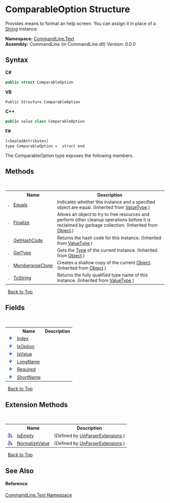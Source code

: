 # ComparableOption Structure
 

Provides means to format an help screen. You can assign it in place of a <a href="https://docs.microsoft.com/dotnet/api/system.string" target="_blank">String</a> instance.

**Namespace:**&nbsp;<a href="N_CommandLine_Text">CommandLine.Text</a><br />**Assembly:**&nbsp;CommandLine (in CommandLine.dll) Version: 0.0.0

## Syntax

**C#**<br />
``` C#
public struct ComparableOption
```

**VB**<br />
``` VB
Public Structure ComparableOption
```

**C++**<br />
``` C++
public value class ComparableOption
```

**F#**<br />
``` F#
[<SealedAttribute>]
type ComparableOption =  struct end
```

The ComparableOption type exposes the following members.


## Methods
&nbsp;<table><tr><th></th><th>Name</th><th>Description</th></tr><tr><td>![Public method](media/pubmethod.gif "Public method")</td><td><a href="https://docs.microsoft.com/dotnet/api/system.valuetype.equals#System_ValueType_Equals_System_Object_" target="_blank">Equals</a></td><td>
Indicates whether this instance and a specified object are equal.
 (Inherited from <a href="https://docs.microsoft.com/dotnet/api/system.valuetype" target="_blank">ValueType</a>.)</td></tr><tr><td>![Protected method](media/protmethod.gif "Protected method")</td><td><a href="https://docs.microsoft.com/dotnet/api/system.object.finalize#System_Object_Finalize" target="_blank">Finalize</a></td><td>
Allows an object to try to free resources and perform other cleanup operations before it is reclaimed by garbage collection.
 (Inherited from <a href="https://docs.microsoft.com/dotnet/api/system.object" target="_blank">Object</a>.)</td></tr><tr><td>![Public method](media/pubmethod.gif "Public method")</td><td><a href="https://docs.microsoft.com/dotnet/api/system.valuetype.gethashcode#System_ValueType_GetHashCode" target="_blank">GetHashCode</a></td><td>
Returns the hash code for this instance.
 (Inherited from <a href="https://docs.microsoft.com/dotnet/api/system.valuetype" target="_blank">ValueType</a>.)</td></tr><tr><td>![Public method](media/pubmethod.gif "Public method")</td><td><a href="https://docs.microsoft.com/dotnet/api/system.object.gettype#System_Object_GetType" target="_blank">GetType</a></td><td>
Gets the <a href="https://docs.microsoft.com/dotnet/api/system.type" target="_blank">Type</a> of the current instance.
 (Inherited from <a href="https://docs.microsoft.com/dotnet/api/system.object" target="_blank">Object</a>.)</td></tr><tr><td>![Protected method](media/protmethod.gif "Protected method")</td><td><a href="https://docs.microsoft.com/dotnet/api/system.object.memberwiseclone#System_Object_MemberwiseClone" target="_blank">MemberwiseClone</a></td><td>
Creates a shallow copy of the current <a href="https://docs.microsoft.com/dotnet/api/system.object" target="_blank">Object</a>.
 (Inherited from <a href="https://docs.microsoft.com/dotnet/api/system.object" target="_blank">Object</a>.)</td></tr><tr><td>![Public method](media/pubmethod.gif "Public method")</td><td><a href="https://docs.microsoft.com/dotnet/api/system.valuetype.tostring#System_ValueType_ToString" target="_blank">ToString</a></td><td>
Returns the fully qualified type name of this instance.
 (Inherited from <a href="https://docs.microsoft.com/dotnet/api/system.valuetype" target="_blank">ValueType</a>.)</td></tr></table>&nbsp;
<a href="#comparableoption-structure">Back to Top</a>

## Fields
&nbsp;<table><tr><th></th><th>Name</th><th>Description</th></tr><tr><td>![Public field](media/pubfield.gif "Public field")</td><td><a href="F_CommandLine_Text_ComparableOption_Index">Index</a></td><td /></tr><tr><td>![Public field](media/pubfield.gif "Public field")</td><td><a href="F_CommandLine_Text_ComparableOption_IsOption">IsOption</a></td><td /></tr><tr><td>![Public field](media/pubfield.gif "Public field")</td><td><a href="F_CommandLine_Text_ComparableOption_IsValue">IsValue</a></td><td /></tr><tr><td>![Public field](media/pubfield.gif "Public field")</td><td><a href="F_CommandLine_Text_ComparableOption_LongName">LongName</a></td><td /></tr><tr><td>![Public field](media/pubfield.gif "Public field")</td><td><a href="F_CommandLine_Text_ComparableOption_Required">Required</a></td><td /></tr><tr><td>![Public field](media/pubfield.gif "Public field")</td><td><a href="F_CommandLine_Text_ComparableOption_ShortName">ShortName</a></td><td /></tr></table>&nbsp;
<a href="#comparableoption-structure">Back to Top</a>

## Extension Methods
&nbsp;<table><tr><th></th><th>Name</th><th>Description</th></tr><tr><td>![Private Extension Method](media/privextension.gif "Private Extension Method")</td><td><a href="M_CommandLine_UnParserExtensions_IsEmpty">IsEmpty</a></td><td> (Defined by <a href="T_CommandLine_UnParserExtensions">UnParserExtensions</a>.)</td></tr><tr><td>![Private Extension Method](media/privextension.gif "Private Extension Method")</td><td><a href="M_CommandLine_UnParserExtensions_NormalizeValue">NormalizeValue</a></td><td> (Defined by <a href="T_CommandLine_UnParserExtensions">UnParserExtensions</a>.)</td></tr></table>&nbsp;
<a href="#comparableoption-structure">Back to Top</a>

## See Also


#### Reference
<a href="N_CommandLine_Text">CommandLine.Text Namespace</a><br />